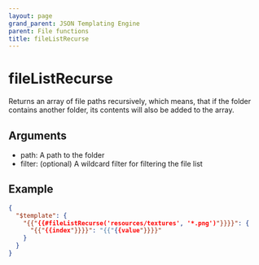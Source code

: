 ```yaml
---
layout: page
grand_parent: JSON Templating Engine
parent: File functions
title: fileListRecurse
---
```


# fileListRecurse

Returns an array of file paths recursively, which means, that if the folder contains another folder, its contents will also be added to the array.

## Arguments

 - path: A path to the folder
 - filter: (optional) A wildcard filter for filtering the file list

## Example

```json
{
  "$template": {
    "{{"{{#fileListRecurse('resources/textures', '*.png')"}}}}": {
      "{{"{{index"}}}}": "{{"{{value"}}}}"
    }
  }
}
```
